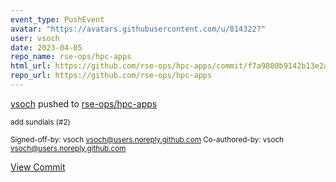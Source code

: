 ```yaml
---
event_type: PushEvent
avatar: "https://avatars.githubusercontent.com/u/814322?"
user: vsoch
date: 2023-04-05
repo_name: rse-ops/hpc-apps
html_url: https://github.com/rse-ops/hpc-apps/commit/f7a9800b9142b13e2aaa801906490125090617b5
repo_url: https://github.com/rse-ops/hpc-apps
---
```


<a href='https://github.com/vsoch' target='_blank'>vsoch</a> pushed to <a href='https://github.com/rse-ops/hpc-apps' target='_blank'>rse-ops/hpc-apps</a>

<small>add sundials (#2)

Signed-off-by: vsoch <vsoch@users.noreply.github.com>
Co-authored-by: vsoch <vsoch@users.noreply.github.com></small>

<a href='https://github.com/rse-ops/hpc-apps/commit/f7a9800b9142b13e2aaa801906490125090617b5' target='_blank'>View Commit</a>